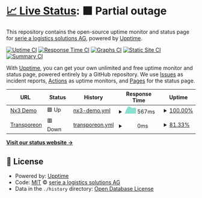 # [📈 Live Status](https://serie-a-logistics-solutions.github.io/upptime_test): <!--live status--> **🟧 Partial outage**

This repository contains the open-source uptime monitor and status page for [serie a logistics solutions AG](https://www.nx3.io/), powered by [Upptime](https://github.com/upptime/upptime).

[![Uptime CI](https://github.com/serie-a-logistics-solutions/upptime_test/workflows/Uptime%20CI/badge.svg)](https://github.com/serie-a-logistics-solutions/upptime_test/actions?query=workflow%3A%22Uptime+CI%22)
[![Response Time CI](https://github.com/serie-a-logistics-solutions/upptime_test/workflows/Response%20Time%20CI/badge.svg)](https://github.com/serie-a-logistics-solutions/upptime_test/actions?query=workflow%3A%22Response+Time+CI%22)
[![Graphs CI](https://github.com/serie-a-logistics-solutions/upptime_test/workflows/Graphs%20CI/badge.svg)](https://github.com/serie-a-logistics-solutions/upptime_test/actions?query=workflow%3A%22Graphs+CI%22)
[![Static Site CI](https://github.com/serie-a-logistics-solutions/upptime_test/workflows/Static%20Site%20CI/badge.svg)](https://github.com/serie-a-logistics-solutions/upptime_test/actions?query=workflow%3A%22Static+Site+CI%22)
[![Summary CI](https://github.com/serie-a-logistics-solutions/upptime_test/workflows/Summary%20CI/badge.svg)](https://github.com/serie-a-logistics-solutions/upptime_test/actions?query=workflow%3A%22Summary+CI%22)

With [Upptime](https://upptime.js.org), you can get your own unlimited and free uptime monitor and status page, powered entirely by a GitHub repository. We use [Issues](https://github.com/serie-a-logistics-solutions/upptime_test/issues) as incident reports, [Actions](https://github.com/serie-a-logistics-solutions/upptime_test/actions) as uptime monitors, and [Pages](https://serie-a-logistics-solutions.github.io/upptime_test) for the status page.

<!--start: status pages-->
<!-- This summary is generated by Upptime (https://github.com/upptime/upptime) -->
<!-- Do not edit this manually, your changes will be overwritten -->
<!-- prettier-ignore -->
| URL | Status | History | Response Time | Uptime |
| --- | ------ | ------- | ------------- | ------ |
| <img alt="" src="https://icons.duckduckgo.com/ip3/backoffice.transport.test.nx3.io.ico" height="13"> [Nx3 Demo](https://backoffice.transport.test.nx3.io) | 🟩 Up | [nx3-demo.yml](https://github.com/serie-a-logistics-solutions/upptime_test/commits/HEAD/history/nx3-demo.yml) | <details><summary><img alt="Response time graph" src="./graphs/nx3-demo/response-time-week.png" height="20"> 567ms</summary><br><a href="https://serie-a-logistics-solutions.github.io/upptime_test/history/nx3-demo"><img alt="Response time 567" src="https://img.shields.io/endpoint?url=https%3A%2F%2Fraw.githubusercontent.com%2Fserie-a-logistics-solutions%2Fupptime_test%2FHEAD%2Fapi%2Fnx3-demo%2Fresponse-time.json"></a><br><a href="https://serie-a-logistics-solutions.github.io/upptime_test/history/nx3-demo"><img alt="24-hour response time 567" src="https://img.shields.io/endpoint?url=https%3A%2F%2Fraw.githubusercontent.com%2Fserie-a-logistics-solutions%2Fupptime_test%2FHEAD%2Fapi%2Fnx3-demo%2Fresponse-time-day.json"></a><br><a href="https://serie-a-logistics-solutions.github.io/upptime_test/history/nx3-demo"><img alt="7-day response time 567" src="https://img.shields.io/endpoint?url=https%3A%2F%2Fraw.githubusercontent.com%2Fserie-a-logistics-solutions%2Fupptime_test%2FHEAD%2Fapi%2Fnx3-demo%2Fresponse-time-week.json"></a><br><a href="https://serie-a-logistics-solutions.github.io/upptime_test/history/nx3-demo"><img alt="30-day response time 567" src="https://img.shields.io/endpoint?url=https%3A%2F%2Fraw.githubusercontent.com%2Fserie-a-logistics-solutions%2Fupptime_test%2FHEAD%2Fapi%2Fnx3-demo%2Fresponse-time-month.json"></a><br><a href="https://serie-a-logistics-solutions.github.io/upptime_test/history/nx3-demo"><img alt="1-year response time 567" src="https://img.shields.io/endpoint?url=https%3A%2F%2Fraw.githubusercontent.com%2Fserie-a-logistics-solutions%2Fupptime_test%2FHEAD%2Fapi%2Fnx3-demo%2Fresponse-time-year.json"></a></details> | <details><summary><a href="https://serie-a-logistics-solutions.github.io/upptime_test/history/nx3-demo">100.00%</a></summary><a href="https://serie-a-logistics-solutions.github.io/upptime_test/history/nx3-demo"><img alt="All-time uptime 100.00%" src="https://img.shields.io/endpoint?url=https%3A%2F%2Fraw.githubusercontent.com%2Fserie-a-logistics-solutions%2Fupptime_test%2FHEAD%2Fapi%2Fnx3-demo%2Fuptime.json"></a><br><a href="https://serie-a-logistics-solutions.github.io/upptime_test/history/nx3-demo"><img alt="24-hour uptime 100.00%" src="https://img.shields.io/endpoint?url=https%3A%2F%2Fraw.githubusercontent.com%2Fserie-a-logistics-solutions%2Fupptime_test%2FHEAD%2Fapi%2Fnx3-demo%2Fuptime-day.json"></a><br><a href="https://serie-a-logistics-solutions.github.io/upptime_test/history/nx3-demo"><img alt="7-day uptime 100.00%" src="https://img.shields.io/endpoint?url=https%3A%2F%2Fraw.githubusercontent.com%2Fserie-a-logistics-solutions%2Fupptime_test%2FHEAD%2Fapi%2Fnx3-demo%2Fuptime-week.json"></a><br><a href="https://serie-a-logistics-solutions.github.io/upptime_test/history/nx3-demo"><img alt="30-day uptime 100.00%" src="https://img.shields.io/endpoint?url=https%3A%2F%2Fraw.githubusercontent.com%2Fserie-a-logistics-solutions%2Fupptime_test%2FHEAD%2Fapi%2Fnx3-demo%2Fuptime-month.json"></a><br><a href="https://serie-a-logistics-solutions.github.io/upptime_test/history/nx3-demo"><img alt="1-year uptime 100.00%" src="https://img.shields.io/endpoint?url=https%3A%2F%2Fraw.githubusercontent.com%2Fserie-a-logistics-solutions%2Fupptime_test%2FHEAD%2Fapi%2Fnx3-demo%2Fuptime-year.json"></a></details>
| <img alt="" src="https://icons.duckduckgo.com/ip3/nx3-transporeon-production.nxa3.net.ico" height="13"> [Transporeon](http://nx3-transporeon-production.nxa3.net/admin/) | 🟥 Down | [transporeon.yml](https://github.com/serie-a-logistics-solutions/upptime_test/commits/HEAD/history/transporeon.yml) | <details><summary><img alt="Response time graph" src="./graphs/transporeon/response-time-week.png" height="20"> 0ms</summary><br><a href="https://serie-a-logistics-solutions.github.io/upptime_test/history/transporeon"><img alt="Response time 0" src="https://img.shields.io/endpoint?url=https%3A%2F%2Fraw.githubusercontent.com%2Fserie-a-logistics-solutions%2Fupptime_test%2FHEAD%2Fapi%2Ftransporeon%2Fresponse-time.json"></a><br><a href="https://serie-a-logistics-solutions.github.io/upptime_test/history/transporeon"><img alt="24-hour response time 0" src="https://img.shields.io/endpoint?url=https%3A%2F%2Fraw.githubusercontent.com%2Fserie-a-logistics-solutions%2Fupptime_test%2FHEAD%2Fapi%2Ftransporeon%2Fresponse-time-day.json"></a><br><a href="https://serie-a-logistics-solutions.github.io/upptime_test/history/transporeon"><img alt="7-day response time 0" src="https://img.shields.io/endpoint?url=https%3A%2F%2Fraw.githubusercontent.com%2Fserie-a-logistics-solutions%2Fupptime_test%2FHEAD%2Fapi%2Ftransporeon%2Fresponse-time-week.json"></a><br><a href="https://serie-a-logistics-solutions.github.io/upptime_test/history/transporeon"><img alt="30-day response time 0" src="https://img.shields.io/endpoint?url=https%3A%2F%2Fraw.githubusercontent.com%2Fserie-a-logistics-solutions%2Fupptime_test%2FHEAD%2Fapi%2Ftransporeon%2Fresponse-time-month.json"></a><br><a href="https://serie-a-logistics-solutions.github.io/upptime_test/history/transporeon"><img alt="1-year response time 0" src="https://img.shields.io/endpoint?url=https%3A%2F%2Fraw.githubusercontent.com%2Fserie-a-logistics-solutions%2Fupptime_test%2FHEAD%2Fapi%2Ftransporeon%2Fresponse-time-year.json"></a></details> | <details><summary><a href="https://serie-a-logistics-solutions.github.io/upptime_test/history/transporeon">81.33%</a></summary><a href="https://serie-a-logistics-solutions.github.io/upptime_test/history/transporeon"><img alt="All-time uptime 81.33%" src="https://img.shields.io/endpoint?url=https%3A%2F%2Fraw.githubusercontent.com%2Fserie-a-logistics-solutions%2Fupptime_test%2FHEAD%2Fapi%2Ftransporeon%2Fuptime.json"></a><br><a href="https://serie-a-logistics-solutions.github.io/upptime_test/history/transporeon"><img alt="24-hour uptime 81.33%" src="https://img.shields.io/endpoint?url=https%3A%2F%2Fraw.githubusercontent.com%2Fserie-a-logistics-solutions%2Fupptime_test%2FHEAD%2Fapi%2Ftransporeon%2Fuptime-day.json"></a><br><a href="https://serie-a-logistics-solutions.github.io/upptime_test/history/transporeon"><img alt="7-day uptime 81.33%" src="https://img.shields.io/endpoint?url=https%3A%2F%2Fraw.githubusercontent.com%2Fserie-a-logistics-solutions%2Fupptime_test%2FHEAD%2Fapi%2Ftransporeon%2Fuptime-week.json"></a><br><a href="https://serie-a-logistics-solutions.github.io/upptime_test/history/transporeon"><img alt="30-day uptime 81.33%" src="https://img.shields.io/endpoint?url=https%3A%2F%2Fraw.githubusercontent.com%2Fserie-a-logistics-solutions%2Fupptime_test%2FHEAD%2Fapi%2Ftransporeon%2Fuptime-month.json"></a><br><a href="https://serie-a-logistics-solutions.github.io/upptime_test/history/transporeon"><img alt="1-year uptime 81.33%" src="https://img.shields.io/endpoint?url=https%3A%2F%2Fraw.githubusercontent.com%2Fserie-a-logistics-solutions%2Fupptime_test%2FHEAD%2Fapi%2Ftransporeon%2Fuptime-year.json"></a></details>

<!--end: status pages-->

[**Visit our status website →**](https://serie-a-logistics-solutions.github.io/upptime_test)

## 📄 License

- Powered by: [Upptime](https://github.com/upptime/upptime)
- Code: [MIT](./LICENSE) © [serie a logistics solutions AG](https://www.nx3.io/)
- Data in the `./history` directory: [Open Database License](https://opendatacommons.org/licenses/odbl/1-0/)
